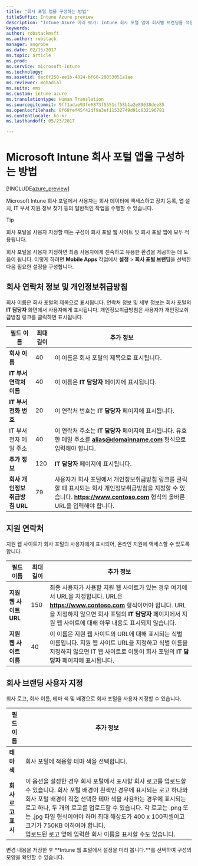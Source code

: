 ```yaml
---
title: "회사 포털 앱을 구성하는 방법"
titleSuffix: Intune Azure preview
description: "Intune Azure 미리 보기: Intune 회사 포털 앱에 회사별 브랜딩을 적용할 수 있는 방법을 알아봅니다. "
keywords: 
author: robstackmsft
ms.author: robstack
manager: angrobe
ms.date: 02/15/2017
ms.topic: article
ms.prod: 
ms.service: microsoft-intune
ms.technology: 
ms.assetid: dec6f258-ee1b-4824-bf66-29053051a1ae
ms.reviewer: mghadial
ms.suite: ems
ms.custom: intune-azure
ms.translationtype: Human Translation
ms.sourcegitcommit: 9ff1adae93fe6873f5551cf58b1a2e89638dee85
ms.openlocfilehash: 8f68fef45f42df9a3ef11532749d91c632196781
ms.contentlocale: ko-kr
ms.lasthandoff: 05/23/2017

---
```


# <a name="how-to-configure-the-microsoft-intune-company-portal-app"></a>Microsoft Intune 회사 포털 앱을 구성하는 방법

[!INCLUDE[azure_preview](./includes/azure_preview.md)]

Microsoft Intune 회사 포털에서 사용자는 회사 데이터에 액세스하고 장치 등록, 앱 설치, IT 부서 지원 정보 찾기 등의 일반적인 작업을 수행할 수 있습니다.

> [!Tip]
> 회사 포털을 사용자 지정할 때는 구성이 회사 포털 웹 사이트 및 회사 포털 앱에 모두 적용됩니다.

회사 포털을 사용자 지정하면 최종 사용자에게 친숙하고 유용한 환경을 제공하는 데 도움이 됩니다. 이렇게 하려면 **Mobile Apps** 작업에서 **설정** > **회사 포털 브랜딩**을 선택한 다음 필요한 설정을 구성합니다.

## <a name="company-contact-information-and-privacy-statement"></a>회사 연락처 정보 및 개인정보취급방침
회사 이름은 회사 포털의 제목으로 표시됩니다. 연락처 정보 및 세부 정보는 회사 포털의 **IT 담당자** 화면에서 사용자에게 표시됩니다. 개인정보취급방침은 사용자가 개인정보취급방침 링크를 클릭하면 표시됩니다.


|필드 이름|최대 길이|추가 정보|
|-|-|-|
|**회사 이름**|40|이 이름은 회사 포털의 제목으로 표시됩니다.|
|**IT 부서 연락처 이름**|40|이 이름은 **IT 담당자** 페이지에 표시됩니다.|
|**IT 부서 전화 번호**|20|이 연락처 번호는 **IT 담당자** 페이지에 표시됩니다.|
|IT 부서 전자 메일 주소|40|이 연락처 주소는 **IT 담당자** 페이지에 표시됩니다. 유효한 메일 주소를 **alias@domainname.com** 형식으로 입력해야 합니다.|
|**추가 정보**|120|**IT 담당자** 페이지에 표시됩니다.|
|**회사 개인정보취급방침 URL**|79|사용자가 회사 포털에서 개인정보취급방침 링크를 클릭할 때 표시되는 회사 개인정보취급방침을 지정할 수 있습니다. **https://www.contoso.com** 형식의 올바른 URL을 입력해야 합니다.|

## <a name="support-contacts"></a>지원 연락처
지원 웹 사이트가 회사 포털의 사용자에게 표시되어, 온라인 지원에 액세스할 수 있도록 합니다.



|필드 이름|최대 길이|추가 정보|
|-|-|-|
|**지원 웹 사이트 URL**|150|최종 사용자가 사용할 지원 웹 사이트가 있는 경우 여기에서 URL을 지정합니다. URL은 **https://www.contoso.com** 형식이어야 합니다. URL을 지정하지 않으면 회사 포털의 **IT 담당자** 페이지에서 지원 웹 사이트에 대해 아무 내용도 표시되지 않습니다.|
|**지원 웹 사이트 이름**|40|이 이름은 지원 웹 사이트의 URL에 대해 표시되는 식별 이름입니다. 지원 웹 사이트 URL을 지정하고 식별 이름을 지정하지 않으면 IT 웹 사이트로 이동이 회사 포털의 **IT 담당자** 페이지에 표시됩니다.

## <a name="company-branding-customization"></a>회사 브랜딩 사용자 지정
회사 로고, 회사 이름, 테마 색 및 배경으로 회사 포털을 사용자 지정할 수 있습니다.



|필드 이름|추가 정보|
|-|-|
|**테마 색**|회사 포털에 적용할 테마 색을 선택합니다.|
|**회사 로고 표시**|이 옵션을 설정한 경우 회사 포털에서 표시할 회사 로고를 업로드할 수 있습니다. 회사 포털 배경이 흰색인 경우에 표시되는 로고 하나와 회사 포털 배경이 직접 선택한 테마 색을 사용하는 경우에 표시되는 로고 하나, 두 개의 로고를 업로드할 수 있습니다. 각 로고는 .png 또는 .jpg 파일 형식이어야 하며 최대 해상도가 400 x 100픽셀이고 크기가 750KB 이하여야 합니다.<br>업로드된 로고 옆에 입력한 회사 이름을 표시할 수도 있습니다.|

변경 내용을 저장한 후 **Intune 웹 포털에서 설정을 미리 봅니다.**를 선택하여 구성의 모양을 확인할 수 있습니다.

